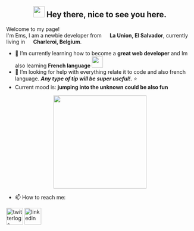 <h2 align= "center"><img src="https://emojis.slackmojis.com/emojis/images/1531849430/4246/blob-sunglasses.gif?1531849430" width="30"/> Hey there, nice to see you here.</h1>


<p>Welcome to my page! </br> I'm Ems, I am a newbie developer from <img src="https://www.flaticon.com/svg/static/icons/svg/630/630602.svg" width="14"/> <b>La Union, El Salvador</b>, currently living in <img src="https://www.flaticon.com/svg/static/icons/svg/555/555625.svg" width="14"/> <b>Charleroi, Belgium</b>. </p>

- 🌱 I’m currently learning how to become a **great web developer** and Im also learning **French language** <img src="https://www.flaticon.com/svg/static/icons/svg/3187/3187459.svg" width="30">
- 🤔 I’m looking for help with everything relate it to code and also french language. **_Any type of tip will be super useful!._** :star:
- Current mood is: **jumping into the unknown could be also fun**
<p align="center">
  <img width="250" src="https://media0.giphy.com/media/1n8D4lLgVkSGFm2N3z/giphy.gif?cid=ecf05e47juvhjonmbwh3ji8tw0y9jpl05glya0jw3nugnygf&rid=giphy.gif">
</p>
 

- 📫 How to reach me: 
<p align="left">
  <a href="https://twitter.com/EmsSalmeron"><img src="https://www.flaticon.com/svg/static/icons/svg/1409/1409937.svg" width="45" alt="twitterlogo"/></a>
  <a href="www.linkedin.com/in/emely-salmeron"><img src="https://www.flaticon.com/svg/static/icons/svg/174/174857.svg" width="45" alt="linkedin"/></a>
</p>
<!--
**emelysalmeron/emelysalmeron** is a ✨ _special_ ✨ repository because its `README.md` (this file) appears on your GitHub profile.

Here are some ideas to get you started:

- 🔭 I’m currently working on ...
- 🌱 I’m currently learning ...
- 👯 I’m looking to collaborate on ...
- 🤔 I’m looking for help with ...
- 💬 Ask me about ...

- 😄 Pronouns: ...
- ⚡ Fun fact: ...
-->
